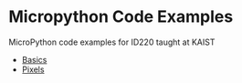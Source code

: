 # Micropython Code Examples

MicroPython code examples for ID220 taught at KAIST

- [Basics](basics.md)
- [Pixels](pixels.md)
